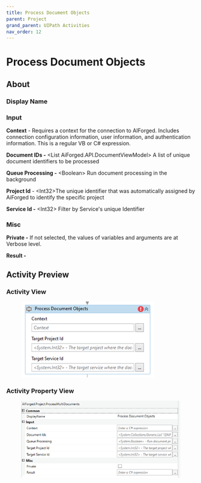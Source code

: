 ```yaml
---
title: Process Document Objects
parent: Project
grand_parent: UIPath Activities
nav_order: 12
---
```


# Process Document Objects

## About

### Display Name

### Input

**Context** - Requires a context for the connection to AIForged. Includes connection configuration information, user information, and authentication information. This is a regular VB or C# expression.

**Document IDs -** \<List AiForged.API.DocumentViewModel> A list of unique document identifiers to be processed

**Queue Processing -** \<Boolean> Run document processing in the background

**Project Id** - \<Int32>The unique identifier that was automatically assigned by AiForged to identify the specific project

**Service Id -** \<Int32> Filter by Service's unique Identifier

### Misc

**Private -** If not selected, the values of variables and arguments are at Verbose level.

**Result -**

## Activity Preview

### Activity View

<figure><img src="../../.gitbook/assets/image (80).png" alt=""><figcaption></figcaption></figure>

### Activity Property View

<figure><img src="../../.gitbook/assets/image (25).png" alt=""><figcaption></figcaption></figure>
